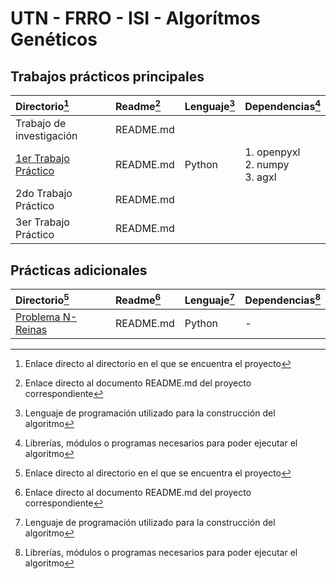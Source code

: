 # UTN - FRRO - ISI - Algorítmos Genéticos

## Trabajos prácticos principales

|Directorio[^1]|Readme[^2]|Lenguaje[^3]|Dependencias[^4]|
|:-|:-|:-|:-|
|Trabajo de investigación|README.md|||
|[1er Trabajo Práctico](https://github.com/NicoGabrielGallegos/AG-TP/tree/main/Enunciado%201er%20Trabajo%20Práctico)|README.md|Python|1. openpyxl<br>2. numpy<br>3. agxl|
|2do Trabajo Práctico|README.md|||
|3er Trabajo Práctico|README.md|||

## Prácticas adicionales

|Directorio[^1]|Readme[^2]|Lenguaje[^3]|Dependencias[^4]|
|:-|:-|:-|:-|
|[Problema N-Reinas](https://github.com/NicoGabrielGallegos/AG-TP/tree/main/Otros%20ejercicios%20propuestos/Problema%20N-Reinas)|README.md|Python|-|

[^1]: Enlace directo al directorio en el que se encuentra el proyecto

[^2]: Enlace directo al documento README.md del proyecto correspondiente

[^3]: Lenguaje de programación utilizado para la construcción del algoritmo

[^4]: Librerías, módulos o programas necesarios para poder ejecutar el algoritmo
